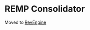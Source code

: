 # REMP Consolidator

Moved to [RevEngine](https://github.com/j-norwood-young/revengine/tree/master/packages/consolidator)
